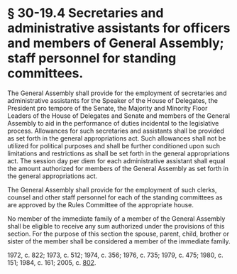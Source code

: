 # § 30-19.4 Secretaries and administrative assistants for officers and members of General Assembly; staff personnel for standing committees.

<p>The General Assembly shall provide for the employment of secretaries and administrative assistants for the Speaker of the House of Delegates, the President pro tempore of the Senate, the Majority and Minority Floor Leaders of the House of Delegates and Senate and members of the General Assembly to aid in the performance of duties incidental to the legislative process. Allowances for such secretaries and assistants shall be provided as set forth in the general appropriations act. Such allowances shall not be utilized for political purposes and shall be further conditioned upon such limitations and restrictions as shall be set forth in the general appropriations act. The session day per diem for each administrative assistant shall equal the amount authorized for members of the General Assembly as set forth in the general appropriations act.</p><p>The General Assembly shall provide for the employment of such clerks, counsel and other staff personnel for each of the standing committees as are approved by the Rules Committee of the appropriate house.</p><p>No member of the immediate family of a member of the General Assembly shall be eligible to receive any sum authorized under the provisions of this section. For the purpose of this section the spouse, parent, child, brother or sister of the member shall be considered a member of the immediate family.</p><p>1972, c. 822; 1973, c. 512; 1974, c. 356; 1976, c. 735; 1979, c. 475; 1980, c. 151; 1984, c. 161; 2005, c. <a href='http://lis.virginia.gov/cgi-bin/legp604.exe?051+ful+CHAP0802'>802</a>.</p>